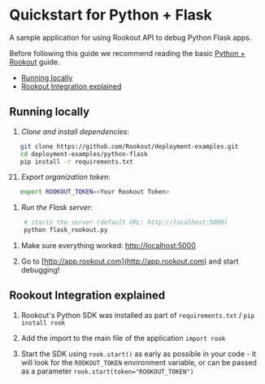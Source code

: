 # Quickstart for Python + Flask

A sample application for using Rookout API to debug Python Flask apps.

Before following this guide we recommend reading the basic [Python + Rookout] guide.

* [Running locally](#running-locally)
* [Rookout Integration explained](#rookout-integration-explained)

## Running locally

1. *Clone and install dependencies*:
 ```bash
    git clone https://github.com/Rookout/deployment-examples.git
    cd deployment-examples/python-flask
    pip install -r requirements.txt
```
21. *Export organization token*:
 ```bash
 	export ROOKOUT_TOKEN=<Your Rookout Token>
```

1. *Run the Flask server*:
```bash
    # starts the server (default URL: http://localhost:5000)
    python flask_rookout.py
```

1. Make sure everything worked: [http://localhost:5000](http://localhost:5000)

1. Go to [http://app.rookout.com](http://app.rookout.com) and start debugging! 


## Rookout Integration explained

1. Rookout's Python SDK was installed as part of `requirements.txt` / `pip install rook`

1. Add the import to the main file of the application `import rook`

1. Start the SDK using `rook.start()` as early as possible in your code - it will look for the `ROOKOUT_TOKEN` environment variable, or can be passed as a parameter `rook.start(token="ROOKOUT_TOKEN")`


[Python + Rookout]: https://docs.rookout.com/docs/sdk-setup.html
